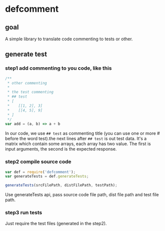 # defcomment

## goal

A simple library to translate code commenting to tests or other.

## generate test

### step1 add commenting to you code, like this

```js
/**
 * other commenting
 * 
 * the test commenting
 * ## test
 * [
 *    [[1, 2], 3]
 *    [[4, 5], 9]
 * ]
 */
var add = (a, b) => a + b
```

In our code, we use `## test` as commenting title (you can use one or more # before the word test).the next lines after `## test` is out test data. It's a matrix which contain some arrays, each array has two value. The first is input arguments, the second is the expected response.

### step2 compile source code

```js
var def = require('defcomment');
var generateTests = def.generateTests;

generateTests(srcFilePath, distFilePath, testPath);

```

Use generateTests api, pass source code file path, dist file path and test file path.

### step3 run tests

Just require the test files (generated in the step2).
